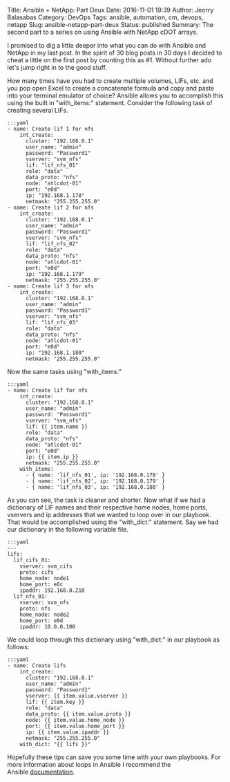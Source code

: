 Title: Ansible + NetApp: Part Deux
Date: 2016-11-01 19:39
Author: Jeorry Balasabas
Category: DevOps
Tags: ansible, automation, cm, devops, netapp
Slug: ansible-netapp-part-deux
Status: published
Summary: The second part to a series on using Ansible with NetApp cDOT arrays.

I promised to dig a little deeper into what you can do with Ansible and
NetApp in my last post. In the spirit of 30 blog posts in 30 days I
decided to cheat a little on the first post by counting this as \#1.
Without further ado let's jump right in to the good stuff.

How many times have you had to create multiple volumes, LIFs, etc. and
you pop open Excel to create a concatenate formula and copy and paste
into your terminal emulator of choice? Ansible allows you to accomplish
this using the built in "with\_items:" statement. Consider the following
task of creating several LIFs.
    
    :::yaml
    - name: Create lif 1 for nfs
        int_create:
          cluster: "192.168.0.1"
          user_name: "admin"
          password: "Password1"
          vserver: "svm_nfs"
          lif: "lif_nfs_01"
          role: "data"
          data_proto: "nfs"
          node: "atlcdot-01"
          port: "e0d"
          ip: "192.168.1.178"
          netmask: "255.255.255.0"
    - name: Create lif 2 for nfs
        int_create:
          cluster: "192.168.0.1"
          user_name: "admin"
          password: "Password1"
          vserver: "svm_nfs"
          lif: "lif_nfs_02"
          role: "data"
          data_proto: "nfs"
          node: "atlcdot-01"
          port: "e0d"
          ip: "192.168.1.179"
          netmask: "255.255.255.0"
    - name: Create lif 3 for nfs
        int_create:
          cluster: "192.168.0.1"
          user_name: "admin"
          password: "Password1"
          vserver: "svm_nfs"
          lif: "lif_nfs_03"
          role: "data"
          data_proto: "nfs"
          node: "atlcdot-01"
          port: "e0d"
          ip: "192.168.1.180"
          netmask: "255.255.255.0"


Now the same tasks using "with\_items:"

    :::yaml
    - name: Create lif for nfs
        int_create:
          cluster: "192.168.0.1"
          user_name: "admin"
          password: "Password1"
          vserver: "svm_nfs"
          lif: {{ item.name }}
          role: "data"
          data_proto: "nfs"
          node: "atlcdot-01"
          port: "e0d"
          ip: {{ item.ip }}
          netmask: "255.255.255.0"
        with_items:
          - { name: 'lif_nfs_01', ip: '192.168.0.178' }
          - { name: 'lif_nfs_02', ip: '192.168.0.179' }
          - { name: 'lif_nfs_03', ip: '192.168.0.180' }


As you can see, the task is cleaner and shorter. Now what if we had a
dictionary of LIF names and their respective home nodes, home ports,
vservers and ip addresses that we wanted to loop over in our playbook.
That would be accomplished using the "with\_dict:" statement. Say we had
our dictionary in the following variable file.

    :::yaml
    ---
    lifs:
      lif_cifs_01:
        vserver: svm_cifs
        proto: cifs
        home_node: node1
        home_port: e0c
        ipaddr: 192.168.0.210
      lif_nfs_01:
        vserver: svm_nfs
        proto: nfs
        home_node: node2
        home_port: e0d
        ipaddr: 10.0.0.100


We could loop through this dictionary using "with\_dict:" in our
playbook as follows:

    :::yaml
    - name: Create lifs
        int_create:
          cluster: "192.168.0.1"
          user_name: "admin"
          password: "Password1"
          vserver: {{ item.value.vserver }}
          lif: {{ item.key }}
          role: "data"
          data_proto: {{ item.value.proto }}
          node: {{ item.value.home_node }}
          port: {{ item.value.home_port }}
          ip: {{ item.value.ipaddr }}
          netmask: "255.255.255.0"
        with_dict: "{{ lifs }}"


Hopefully these tips can save you some time with your own playbooks. For
more information about loops in Ansible I recommend the
Ansible [documentation](https://docs.ansible.com/ansible/playbooks_loops.html#).

 
